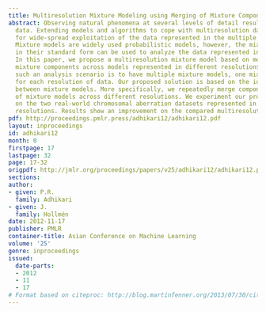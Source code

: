 ```yaml
---
title: Multiresolution Mixture Modeling using Merging of Mixture Components
abstract: Observing natural phenomena at several levels of detail results in multiresolution
  data. Extending models and algorithms to cope with multiresolution data is a prerequisite
  for wide-spread exploitation of the data represented in the multiple resolutions.
  Mixture models are widely used probabilistic models, however, the mixture models
  in their standard form can be used to analyze the data represented in a single resolution.
  In this paper, we propose a multiresolution mixture model based on merging of the
  mixture components across models represented in different resolutions. Result of
  such an analysis scenario is to have multiple mixture models, one mixture model
  for each resolution of data. Our proposed solution is based on the idea on the interaction
  between mixture models. More specifically, we repeatedly merge component distributions
  of mixture models across different resolutions. We experiment our proposed algorithm
  on the two real-world chromosomal aberration datasets represented in two different
  resolutions. Results show an improvement on the compared multiresolution settings.
pdf: http://proceedings.pmlr.press/adhikari12/adhikari12.pdf
layout: inproceedings
id: adhikari12
month: 0
firstpage: 17
lastpage: 32
page: 17-32
origpdf: http://jmlr.org/proceedings/papers/v25/adhikari12/adhikari12.pdf
sections: 
author:
- given: P.R.
  family: Adhikari
- given: J.
  family: Hollmén
date: 2012-11-17
publisher: PMLR
container-title: Asian Conference on Machine Learning
volume: '25'
genre: inproceedings
issued:
  date-parts:
  - 2012
  - 11
  - 17
# Format based on citeproc: http://blog.martinfenner.org/2013/07/30/citeproc-yaml-for-bibliographies/
---
```

